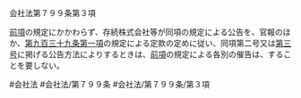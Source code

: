 会社法第７９９条第３項

[前項](会社法＿＿＿＿第７９９条第２項)の規定にかかわらず、存続株式会社等が同項の規定による公告を、官報のほか、[第九百三十九条第一項](会社法＿＿＿＿第９３９条第１項)の規定による定款の定めに従い、同項第二号又は[第三号](会社法＿＿＿＿第７９９条第３項第３号)に掲げる公告方法によりするときは、[前項](会社法＿＿＿＿第７９９条第２項)の規定による各別の催告は、することを要しない。

#会社法
#会社法/第７９９条
#会社法/第７９９条/第３項
